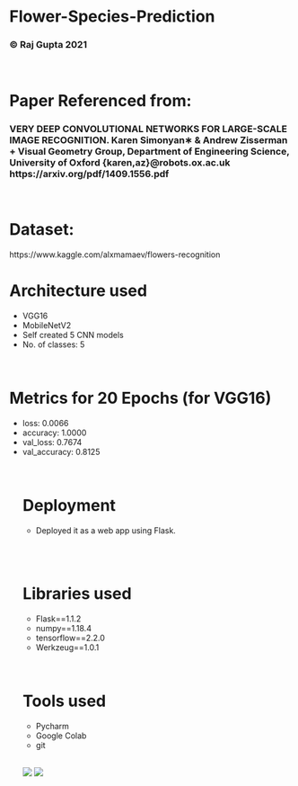 <h1>Flower-Species-Prediction</h1>
 <h3> © Raj Gupta 2021</h3>
   <br> 
   
  <h1>Paper Referenced from:</h1>
 <h3> VERY DEEP CONVOLUTIONAL NETWORKS FOR LARGE-SCALE IMAGE RECOGNITION. Karen Simonyan∗ & Andrew Zisserman +
Visual Geometry Group, Department of Engineering Science, University of Oxford {karen,az}@robots.ox.ac.uk <br>
https://arxiv.org/pdf/1409.1556.pdf
</h3>
    <br> 
  
   <h1> Dataset:   </h1>
    https://www.kaggle.com/alxmamaev/flowers-recognition
     <br> 
  <h1> Architecture used</h1>
 <p title=Architecture used>  
<ul>
<li>VGG16</li>
  <li>MobileNetV2</li>
 <li>Self created 5 CNN models</li>  
<li> No. of classes: 5</li>
  </ul> </p>  
 <br> 
 
  <h1> Metrics for 20 Epochs (for VGG16) </h1>
 <p title= Metrics for 20 Epochs >  
<ul>
  
<li>loss: 0.0066</li>  
<li>accuracy: 1.0000</li>
  <li>val_loss: 0.7674</li>
<li>val_accuracy: 0.8125</li>
 </p>  
 <br> 
 
 <h1>Deployment</h1> 
<p title=Deployment>  
<ul>
<li>Deployed it as a web app using Flask.</li>
<!-- <li> I didn't add much because of github limits to storage.</li> -->
 </ul> </p> 
 <br> 
  
   <br> 
 <h1> Libraries used</h1>
 <p title=Libraries used>  
<ul>
<li>Flask==1.1.2</li>
<li>numpy==1.18.4</li>
 <li>tensorflow==2.2.0</li>
<li>Werkzeug==1.0.1</li>  
</ul> </p> 
  <br>  
 
  <h1> Tools used</h1>
 <p title=Tools used>  
<ul>
<li>Pycharm</li>
<li>Google Colab</li>
<li>git</li>
<!-- <li>Visual Studio</li> -->
</ul> </p> 
  <br> 

<img src="https://i.ibb.co/G7c42Dg/Screenshot-2021-11-01-011717.jpg"> 
<img src="https://i.ibb.co/W2qcqC3/Screenshot-2021-11-01-011900.jpg"> 
</ul>
</p>
<br>  
<br>  
<br>  
<br>  


